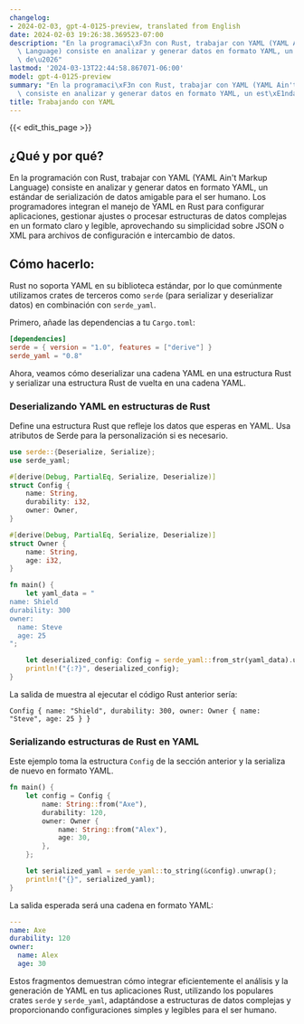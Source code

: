 ```yaml
---
changelog:
- 2024-02-03, gpt-4-0125-preview, translated from English
date: 2024-02-03 19:26:38.369523-07:00
description: "En la programaci\xF3n con Rust, trabajar con YAML (YAML Ain't Markup\
  \ Language) consiste en analizar y generar datos en formato YAML, un est\xE1ndar\
  \ de\u2026"
lastmod: '2024-03-13T22:44:58.867071-06:00'
model: gpt-4-0125-preview
summary: "En la programaci\xF3n con Rust, trabajar con YAML (YAML Ain't Markup Language)\
  \ consiste en analizar y generar datos en formato YAML, un est\xE1ndar de\u2026"
title: Trabajando con YAML
---
```


{{< edit_this_page >}}

## ¿Qué y por qué?

En la programación con Rust, trabajar con YAML (YAML Ain't Markup Language) consiste en analizar y generar datos en formato YAML, un estándar de serialización de datos amigable para el ser humano. Los programadores integran el manejo de YAML en Rust para configurar aplicaciones, gestionar ajustes o procesar estructuras de datos complejas en un formato claro y legible, aprovechando su simplicidad sobre JSON o XML para archivos de configuración e intercambio de datos.

## Cómo hacerlo:

Rust no soporta YAML en su biblioteca estándar, por lo que comúnmente utilizamos crates de terceros como `serde` (para serializar y deserializar datos) en combinación con `serde_yaml`.

Primero, añade las dependencias a tu `Cargo.toml`:

```toml
[dependencies]
serde = { version = "1.0", features = ["derive"] }
serde_yaml = "0.8"
```

Ahora, veamos cómo deserializar una cadena YAML en una estructura Rust y serializar una estructura Rust de vuelta en una cadena YAML.

### Deserializando YAML en estructuras de Rust

Define una estructura Rust que refleje los datos que esperas en YAML. Usa atributos de Serde para la personalización si es necesario.

```rust
use serde::{Deserialize, Serialize};
use serde_yaml;

#[derive(Debug, PartialEq, Serialize, Deserialize)]
struct Config {
    name: String,
    durability: i32,
    owner: Owner,
}

#[derive(Debug, PartialEq, Serialize, Deserialize)]
struct Owner {
    name: String,
    age: i32,
}

fn main() {
    let yaml_data = "
name: Shield
durability: 300
owner:
  name: Steve
  age: 25
";

    let deserialized_config: Config = serde_yaml::from_str(yaml_data).unwrap();
    println!("{:?}", deserialized_config);
}
```

La salida de muestra al ejecutar el código Rust anterior sería:

```plaintext
Config { name: "Shield", durability: 300, owner: Owner { name: "Steve", age: 25 } }
```

### Serializando estructuras de Rust en YAML

Este ejemplo toma la estructura `Config` de la sección anterior y la serializa de nuevo en formato YAML.

```rust
fn main() {
    let config = Config {
        name: String::from("Axe"),
        durability: 120,
        owner: Owner {
            name: String::from("Alex"),
            age: 30,
        },
    };

    let serialized_yaml = serde_yaml::to_string(&config).unwrap();
    println!("{}", serialized_yaml);
}
```

La salida esperada será una cadena en formato YAML:

```yaml
---
name: Axe
durability: 120
owner:
  name: Alex
  age: 30
```

Estos fragmentos demuestran cómo integrar eficientemente el análisis y la generación de YAML en tus aplicaciones Rust, utilizando los populares crates `serde` y `serde_yaml`, adaptándose a estructuras de datos complejas y proporcionando configuraciones simples y legibles para el ser humano.

